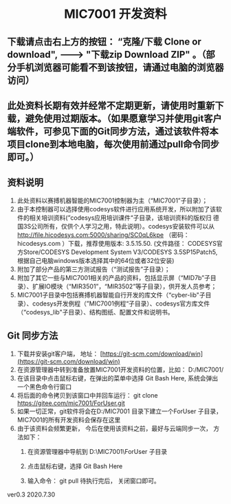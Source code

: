 # <center> MIC7001 开发资料 </center>

## 下载请点击右上方的按钮： “克隆/下载 Clone or download", --->  "下载zip  Download ZIP" 。（部分手机浏览器可能看不到该按钮，请通过电脑的浏览器访问）

## 此处资料长期有效并经常不定期更新，请使用时重新下载，避免使用过期版本。（如果愿意学习并使用git客户端软件，可参见下面的Git同步方法，通过该软件将本项目clone到本地电脑，每次使用前通过pull命令同步即可。）



## 资料说明

1. 此处资料以赛搏机器智能的MIC7001控制器为主（“MIC7001”子目录）；
2. 由于本控制器可以选择使用codesys软件进行应用系统开发，所以附加了该软件的相关培训资料(”codesys应用培训课件“子目录，该培训资料的版权归 德国3S公司所有，仅供个人学习之用，特此说明）。codesys安装软件可以从  http://file.hicodesys.com:5000/sharing/SC0qL6kpe   （密码：  hicodesys.com  ）下载，推荐使用版本: 3.5.15.50. (文件路径： CODESYS官方Store/CODESYS Development System V3/CODESYS 3.5SP15Patch5, 根据自己电脑windows版本选择其中的64位或者32位安装)
3. 附加了部分产品的第三方测试报告（“测试报告”子目录）；
4. 附加了其它一些与MIC7001相关的产品的资料，包括显示屏（“MID7b”子目录）、扩展IO模块（“MIR3501”，“MIR3502”等子目录），供开发人员参考；
5. MIC7001子目录中包括赛搏机器智能自行开发的库文件（“cyber-lib"子目录）、codesys开发例程（”MIC7001例程“子目录）、codesys官方库文件（“codesys_lib"子目录）、结构图纸、配置文件和说明书。

## Git 同步方法
1. 下载并安装git客户端， 地址： [https://git-scm.com/download/win](https://git-scm.com/download/win)
2.  在资源管理器中转到准备放置MIC7001开发资料的位置，比如：  D:/MIC7001/
3.  在该目录中点击鼠标右键，在弹出的菜单中选择 Git Bash Here, 系统会弹出一个黑色命令行窗口
4.  将后面的命令拷贝到该窗口中并回车运行：    git clone https://gitee.com/mic7001/ForUser.git
5.  如果一切正常，git软件将会在D:/MIC7001 目录下建立一个ForUser 子目录， MIC7001的所有开发资料会保存在这里
6.  由于该资料会频繁更新， 今后在使用该资料之前，最好与云端同步一次， 方法如下：
    1. 在资源管理器中导航到 D:\MIC7001\ForUser 子目录

    2. 点击鼠标右键，选择 Git Bash Here

    3. 输入命令： git pull   待执行完后， 关闭窗口即可。


ver0.3 2020.7.30



